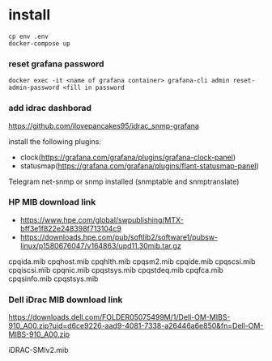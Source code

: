 
# install

```
cp env .env
docker-compose up
```


### reset grafana password
```
docker exec -it <name of grafana container> grafana-cli admin reset-admin-password <fill in password

```


### add idrac dashborad

https://github.com/ilovepancakes95/idrac_snmp-grafana

install the following plugins:

* clock(https://grafana.com/grafana/plugins/grafana-clock-panel)
* statusmap(https://grafana.com/grafana/plugins/flant-statusmap-panel)


Telegram
net-snmp or snmp installed (snmptable and snmptranslate)






### HP MIB download link
* https://www.hpe.com/global/swpublishing/MTX-bff3e1f822e248398f713104c9
* https://downloads.hpe.com/pub/softlib2/software1/pubsw-linux/p1580676047/v164863/upd11.30mib.tar.gz

cpqida.mib
cpqhost.mib
cpqhlth.mib
cpqsm2.mib
cpqide.mib
cpqscsi.mib
cpqiscsi.mib
cpqnic.mib
cpqstsys.mib
cpqstdeq.mib
cpqfca.mib
cpqsinfo.mib
cpqstsys.mib


### Dell iDrac MIB download link
https://downloads.dell.com/FOLDER05075499M/1/Dell-OM-MIBS-910_A00.zip?uid=d6ce9226-aad9-4081-7338-a26446a6e850&fn=Dell-OM-MIBS-910_A00.zip

iDRAC-SMIv2.mib

